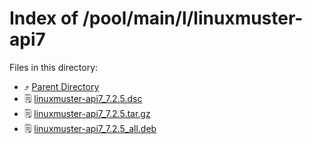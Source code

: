 
# Index of /pool/main/l/linuxmuster-api7
Files in this directory:
- ⤴ [Parent Directory](../)
- 🗒 [linuxmuster-api7_7.2.5.dsc](linuxmuster-api7_7.2.5.dsc)
- 🗒 [linuxmuster-api7_7.2.5.tar.gz](linuxmuster-api7_7.2.5.tar.gz)
- 🗒 [linuxmuster-api7_7.2.5_all.deb](linuxmuster-api7_7.2.5_all.deb)
